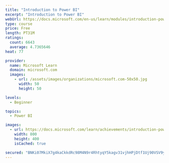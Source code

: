 ```yaml
---
title: "Introduction to Power BI"
excerpt: "Introduction to Power BI"
webUrl: https://docs.microsoft.com/en-us/learn/modules/introduction-power-bi/
type: course
price: Free
length: PT31M
ratings:
  count: 6643
  average: 4.7365646
heat: 77

provider:
  name: Microsoft Learn
  domain: microsoft.com
  images:
    - url: /assets/images/organizations/microsoft.com-50x50.jpg
      width: 50
      height: 50

levels:
  - Beginner

topics:
  - Power BI

images:
  - url: https://docs.microsoft.com/learn/achievements/introduction-power-bi-social.png
    width: 800
    height: 400
    isCached: true

secured: "BNKi07MkiX7g4kaCkkdRc98M4N9r4RhtyqY5kagv31vjhHPjDtf1Uj90VSV9y3VtqHU/1hy+QuAvNUR65oDVErvVNY2eklQyPE788ZnHFAlw/TUJW+3nSiD5B8iJzCeQUiaByEhKgP2CA6YmYLw9w5k7IC2VRFk7ezdW3S2ufnxVw3eycB1CBqpEejM3t2TcdBaPH8rRC2IK6KyHeE8yq1rvQECDR1DdqhDMmb26VMdPQ1rvrhHaBarnnjcG1kik3L0vHl8Kf3m3TNAsz3OrQnNzn9hRCpfIaBm+QX7D4ZRpFF22eGBHFZtKZyG556CzSFbeyg7IAZyCMDzCiqtXYEd5qgLFWNOaUuojkiTlRC2Rgn+vGjTYN+1dhXKVEgl57sxlwU/NCtFsNQGLsQn6vP0qXQgR7LB7f4RIxwRnfH4=;GR7OLGVsy7o0/eLgJFnNvg=="
---
```


